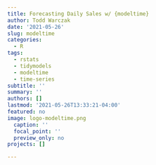 ```yaml
---
title: Forecasting Daily Sales w/ {modeltime}
author: Todd Warczak
date: '2021-05-26'
slug: modeltime
categories:
  - R
tags:
  - rstats
  - tidymodels
  - modeltime
  - time-series
subtitle: ''
summary: ''
authors: []
lastmod: '2021-05-26T13:33:21-04:00'
featured: no
image: logo-modeltime.png
  caption: ''
  focal_point: ''
  preview_only: no
projects: []

---
```

